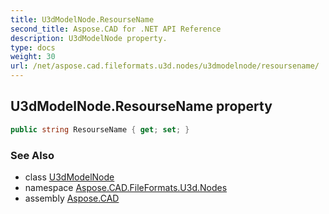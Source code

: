 ```yaml
---
title: U3dModelNode.ResourseName
second_title: Aspose.CAD for .NET API Reference
description: U3dModelNode property. 
type: docs
weight: 30
url: /net/aspose.cad.fileformats.u3d.nodes/u3dmodelnode/resoursename/
---
```

## U3dModelNode.ResourseName property

```csharp
public string ResourseName { get; set; }
```

### See Also

* class [U3dModelNode](../)
* namespace [Aspose.CAD.FileFormats.U3d.Nodes](../../u3dmodelnode/)
* assembly [Aspose.CAD](../../../)


